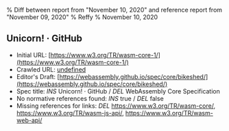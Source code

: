 % Diff between report from "November 10, 2020" and reference report from "November 09, 2020"
% Reffy
% November 10, 2020

## Unicorn! · GitHub

- Initial URL: [https://www.w3.org/TR/wasm-core-1/](https://www.w3.org/TR/wasm-core-1/)
- Crawled URL: [undefined](undefined)
- Editor's Draft: [https://webassembly.github.io/spec/core/bikeshed/](https://webassembly.github.io/spec/core/bikeshed/)
- Spec title: *INS* Unicorn! · GitHub / *DEL* WebAssembly Core Specification
- No normative references found: *INS* true / *DEL* false
- Missing references for links: *DEL* https://www.w3.org/TR/wasm-core/, https://www.w3.org/TR/wasm-js-api/, https://www.w3.org/TR/wasm-web-api/



